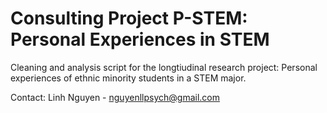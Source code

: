 # Consulting Project P-STEM: Personal Experiences in STEM

Cleaning and analysis script for the longtiudinal research project: Personal experiences of ethnic minority students in a STEM major.

Contact: Linh Nguyen - nguyenllpsych@gmail.com

